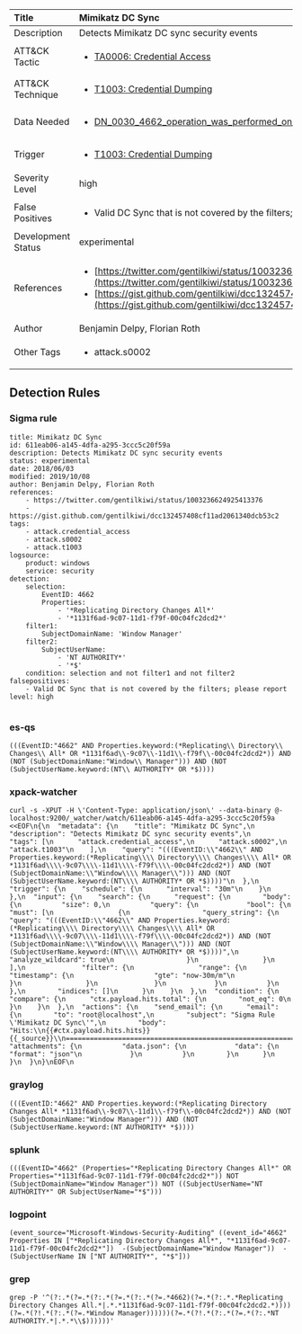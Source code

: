 | Title                | Mimikatz DC Sync                                                                                                                                                 |
|:---------------------|:------------------------------------------------------------------------------------------------------------------------------------------------------------|
| Description          | Detects Mimikatz DC sync security events                                                                                                                                           |
| ATT&amp;CK Tactic    |  <ul><li>[TA0006: Credential Access](https://attack.mitre.org/tactics/TA0006)</li></ul>  |
| ATT&amp;CK Technique | <ul><li>[T1003: Credential Dumping](https://attack.mitre.org/techniques/T1003)</li></ul>  |
| Data Needed          | <ul><li>[DN_0030_4662_operation_was_performed_on_an_object](../Data_Needed/DN_0030_4662_operation_was_performed_on_an_object.md)</li></ul>  |
| Trigger              | <ul><li>[T1003: Credential Dumping](../Triggers/T1003.md)</li></ul>  |
| Severity Level       | high |
| False Positives      | <ul><li>Valid DC Sync that is not covered by the filters; please report</li></ul>  |
| Development Status   | experimental |
| References           | <ul><li>[https://twitter.com/gentilkiwi/status/1003236624925413376](https://twitter.com/gentilkiwi/status/1003236624925413376)</li><li>[https://gist.github.com/gentilkiwi/dcc132457408cf11ad2061340dcb53c2](https://gist.github.com/gentilkiwi/dcc132457408cf11ad2061340dcb53c2)</li></ul>  |
| Author               | Benjamin Delpy, Florian Roth |
| Other Tags           | <ul><li>attack.s0002</li></ul> | 

## Detection Rules

### Sigma rule

```
title: Mimikatz DC Sync
id: 611eab06-a145-4dfa-a295-3ccc5c20f59a
description: Detects Mimikatz DC sync security events
status: experimental
date: 2018/06/03
modified: 2019/10/08
author: Benjamin Delpy, Florian Roth
references:
    - https://twitter.com/gentilkiwi/status/1003236624925413376
    - https://gist.github.com/gentilkiwi/dcc132457408cf11ad2061340dcb53c2
tags:
    - attack.credential_access
    - attack.s0002
    - attack.t1003
logsource:
    product: windows
    service: security
detection:
    selection:
        EventID: 4662
        Properties: 
            - '*Replicating Directory Changes All*'
            - '*1131f6ad-9c07-11d1-f79f-00c04fc2dcd2*'
    filter1:
        SubjectDomainName: 'Window Manager'
    filter2: 
        SubjectUserName:
            - 'NT AUTHORITY*'
            - '*$'
    condition: selection and not filter1 and not filter2
falsepositives:
    - Valid DC Sync that is not covered by the filters; please report
level: high


```





### es-qs
    
```
(((EventID:"4662" AND Properties.keyword:(*Replicating\\ Directory\\ Changes\\ All* OR *1131f6ad\\-9c07\\-11d1\\-f79f\\-00c04fc2dcd2*)) AND (NOT (SubjectDomainName:"Window\\ Manager"))) AND (NOT (SubjectUserName.keyword:(NT\\ AUTHORITY* OR *$))))
```


### xpack-watcher
    
```
curl -s -XPUT -H \'Content-Type: application/json\' --data-binary @- localhost:9200/_watcher/watch/611eab06-a145-4dfa-a295-3ccc5c20f59a <<EOF\n{\n  "metadata": {\n    "title": "Mimikatz DC Sync",\n    "description": "Detects Mimikatz DC sync security events",\n    "tags": [\n      "attack.credential_access",\n      "attack.s0002",\n      "attack.t1003"\n    ],\n    "query": "(((EventID:\\"4662\\" AND Properties.keyword:(*Replicating\\\\ Directory\\\\ Changes\\\\ All* OR *1131f6ad\\\\-9c07\\\\-11d1\\\\-f79f\\\\-00c04fc2dcd2*)) AND (NOT (SubjectDomainName:\\"Window\\\\ Manager\\"))) AND (NOT (SubjectUserName.keyword:(NT\\\\ AUTHORITY* OR *$))))"\n  },\n  "trigger": {\n    "schedule": {\n      "interval": "30m"\n    }\n  },\n  "input": {\n    "search": {\n      "request": {\n        "body": {\n          "size": 0,\n          "query": {\n            "bool": {\n              "must": [\n                {\n                  "query_string": {\n                    "query": "(((EventID:\\"4662\\" AND Properties.keyword:(*Replicating\\\\ Directory\\\\ Changes\\\\ All* OR *1131f6ad\\\\-9c07\\\\-11d1\\\\-f79f\\\\-00c04fc2dcd2*)) AND (NOT (SubjectDomainName:\\"Window\\\\ Manager\\"))) AND (NOT (SubjectUserName.keyword:(NT\\\\ AUTHORITY* OR *$))))",\n                    "analyze_wildcard": true\n                  }\n                }\n              ],\n              "filter": {\n                "range": {\n                  "timestamp": {\n                    "gte": "now-30m/m"\n                  }\n                }\n              }\n            }\n          }\n        },\n        "indices": []\n      }\n    }\n  },\n  "condition": {\n    "compare": {\n      "ctx.payload.hits.total": {\n        "not_eq": 0\n      }\n    }\n  },\n  "actions": {\n    "send_email": {\n      "email": {\n        "to": "root@localhost",\n        "subject": "Sigma Rule \'Mimikatz DC Sync\'",\n        "body": "Hits:\\n{{#ctx.payload.hits.hits}}{{_source}}\\n================================================================================\\n{{/ctx.payload.hits.hits}}",\n        "attachments": {\n          "data.json": {\n            "data": {\n              "format": "json"\n            }\n          }\n        }\n      }\n    }\n  }\n}\nEOF\n
```


### graylog
    
```
(((EventID:"4662" AND Properties.keyword:(*Replicating Directory Changes All* *1131f6ad\\-9c07\\-11d1\\-f79f\\-00c04fc2dcd2*)) AND (NOT (SubjectDomainName:"Window Manager"))) AND (NOT (SubjectUserName.keyword:(NT AUTHORITY* *$))))
```


### splunk
    
```
(((EventID="4662" (Properties="*Replicating Directory Changes All*" OR Properties="*1131f6ad-9c07-11d1-f79f-00c04fc2dcd2*")) NOT (SubjectDomainName="Window Manager")) NOT ((SubjectUserName="NT AUTHORITY*" OR SubjectUserName="*$")))
```


### logpoint
    
```
(event_source="Microsoft-Windows-Security-Auditing" ((event_id="4662" Properties IN ["*Replicating Directory Changes All*", "*1131f6ad-9c07-11d1-f79f-00c04fc2dcd2*"])  -(SubjectDomainName="Window Manager"))  -(SubjectUserName IN ["NT AUTHORITY*", "*$"]))
```


### grep
    
```
grep -P '^(?:.*(?=.*(?:.*(?=.*(?:.*(?=.*4662)(?=.*(?:.*.*Replicating Directory Changes All.*|.*.*1131f6ad-9c07-11d1-f79f-00c04fc2dcd2.*))))(?=.*(?!.*(?:.*(?=.*Window Manager))))))(?=.*(?!.*(?:.*(?=.*(?:.*NT AUTHORITY.*|.*.*\\$))))))'
```



